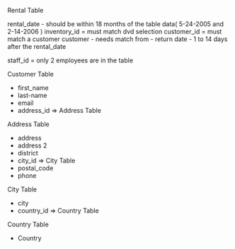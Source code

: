 

Rental Table 

rental_date - should be within 18 months of the table data( 5-24-2005 and 2-14-2006 )
inventory_id = must match dvd selection
customer_id = must match a customer
    customer - needs match from
      - 
return date - 1 to 14 days after the rental_date
      
staff_id = only 2 employees are in the table 


Customer Table

- first_name
- last-name
- email
- address_id  => Address Table

Address Table

- address
- address 2
- district
- city_id => City Table
- postal_code
- phone

City Table

- city
- country_id => Country Table

Country Table

- Country
